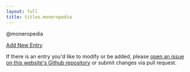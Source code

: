 ```yaml
---
layout: full
title: titles.moneropedia
---
```



<div class="row">

@moneropedia

</div>

<p><a href="https://github.com/electronero/nero-site/new/master/knowledge-base/neropedia" class="btn-link btn-auto btn-primary">Add New Entry</a></p>

If there is an entry you'd like to modify or be added, please [open an issue on this website's Github repository](https://github.com/monero-project/monero-site/issues) or submit changes via pull request.
